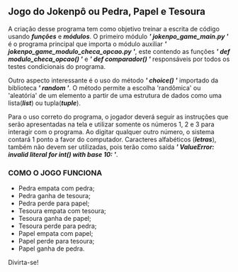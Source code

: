 <h2>Jogo do Jokenpô ou Pedra, Papel e Tesoura</h2>
<p>A criação desse programa tem como objetivo treinar a escrita de código usando <strong><i>funções</i></strong> e <strong><i>módulos</i></strong>.
O primeiro módulo <strong><i>' jokenpo_game_main.py '</i></strong> é o programa principal que importa o módulo auxiliar <strong><i>' jokenpo_game_modulo_checa_opcao.py '</i></strong>, 
este contendo as funções <strong><i>' def modulo_checa_opcao() '</i></strong> e <strong><i>' def comparador() '</i></strong> responsáveis por 
todos os testes condicionais do programa.</p>
<p>Outro aspecto interessante é o uso do método <strong><i>' choice() '</i></strong> importado da biblioteca <strong><i>' random '</i></strong>. O método permite a escolha 'randômica' ou 
'aleatória' de um elemento a partir de uma estrutura de dados como uma lista(<strong><i>list</i></strong>) ou tupla(<strong><i>tuple</i></strong>).</p>
<p>Para o uso correto do programa, o jogador deverá seguir as instruções que serão apresentadas na tela e utilizar somente os números 1, 2 e 3 para interagir com o programa. Ao 
  digitar qualquer outro número, o sistema contará 1 ponto a favor do computador. Caracteres alfabéticos (<strong><i>letras</i></strong>), também não devem ser utilizadas, pois 
terão como saída <strong><i>' ValueError: invalid literal for int() with base 10: '</i></strong>.</p>
<h3>COMO O JOGO FUNCIONA</h3>
<ul>
  <li>Pedra empata com pedra;</li>
  <li>Pedra ganha de tesoura;</li>
  <li>Pedra perde para papel;</li>
  <li>Tesoura empata com tesoura;</li>
  <li>Tesoura ganha de papel;</li>
  <li>Tesoura perde para pedra;</li>
  <li>Papel empata com papel;</li>
  <li>Papel perde para tesoura;</li>
  <li>Papel ganha de pedra.</li>
</ul>
<p>Divirta-se!</p>

